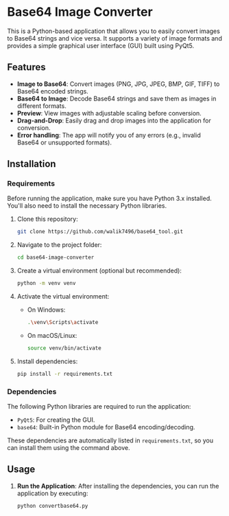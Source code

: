 # Base64 Image Converter

This is a Python-based application that allows you to easily convert images to Base64 strings and vice versa. It supports a variety of image formats and provides a simple graphical user interface (GUI) built using PyQt5.

## Features

- **Image to Base64**: Convert images (PNG, JPG, JPEG, BMP, GIF, TIFF) to Base64 encoded strings.
- **Base64 to Image**: Decode Base64 strings and save them as images in different formats.
- **Preview**: View images with adjustable scaling before conversion.
- **Drag-and-Drop**: Easily drag and drop images into the application for conversion.
- **Error handling**: The app will notify you of any errors (e.g., invalid Base64 or unsupported formats).

## Installation

### Requirements

Before running the application, make sure you have Python 3.x installed. You'll also need to install the necessary Python libraries.

1. Clone this repository:
    ```bash
    git clone https://github.com/walik7496/base64_tool.git
    ```
2. Navigate to the project folder:
    ```bash
    cd base64-image-converter
    ```

3. Create a virtual environment (optional but recommended):
    ```bash
    python -m venv venv
    ```

4. Activate the virtual environment:
    - On Windows:
      ```bash
      .\venv\Scripts\activate
      ```
    - On macOS/Linux:
      ```bash
      source venv/bin/activate
      ```

5. Install dependencies:
    ```bash
    pip install -r requirements.txt
    ```

### Dependencies

The following Python libraries are required to run the application:
- `PyQt5`: For creating the GUI.
- `base64`: Built-in Python module for Base64 encoding/decoding.

These dependencies are automatically listed in `requirements.txt`, so you can install them using the command above.

## Usage

1. **Run the Application**:
   After installing the dependencies, you can run the application by executing:
   ```bash
   python convertbase64.py
